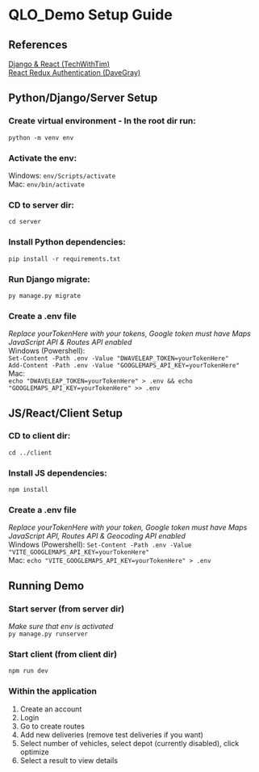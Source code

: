 # QLO_Demo Setup Guide

## References

[Django & React (TechWithTim)](https://www.youtube.com/watch?v=c-QsfbznSXI)  
[React Redux Authentication (DaveGray)](https://www.youtube.com/watch?v=-JJFQ9bkUbo)

## Python/Django/Server Setup

### Create virtual environment - In the root dir run:

`python -m venv env`

### Activate the env:

Windows: `env/Scripts/activate`  
Mac: `env/bin/activate`

### CD to server dir:

`cd server`

### Install Python dependencies:

`pip install -r requirements.txt`

### Run Django migrate:

`py manage.py migrate`

### Create a .env file

_Replace yourTokenHere with your tokens, Google token must have Maps JavaScript API & Routes API enabled_  
Windows (Powershell):  
`Set-Content -Path .env -Value "DWAVELEAP_TOKEN=yourTokenHere"`  
`Add-Content -Path .env -Value "GOOGLEMAPS_API_KEY=yourTokenHere"`  
Mac:  
`echo "DWAVELEAP_TOKEN=yourTokenHere" > .env && echo "GOOGLEMAPS_API_KEY=yourTokenHere" >> .env`

## JS/React/Client Setup

### CD to client dir:

`cd ../client`

### Install JS dependencies:

`npm install`

### Create a .env file

_Replace yourTokenHere with your token, Google token must have Maps JavaScript API, Routes API & Geocoding API enabled_  
Windows (Powershell): `Set-Content -Path .env -Value "VITE_GOOGLEMAPS_API_KEY=yourTokenHere"`  
Mac: `echo "VITE_GOOGLEMAPS_API_KEY=yourTokenHere" > .env`

## Running Demo

### Start server (from server dir)

_Make sure that env is activated_  
`py manage.py runserver`

### Start client (from client dir)

`npm run dev`

### Within the application

1. Create an account
2. Login
3. Go to create routes
4. Add new deliveries (remove test deliveries if you want)
5. Select number of vehicles, select depot (currently disabled), click optimize
6. Select a result to view details
